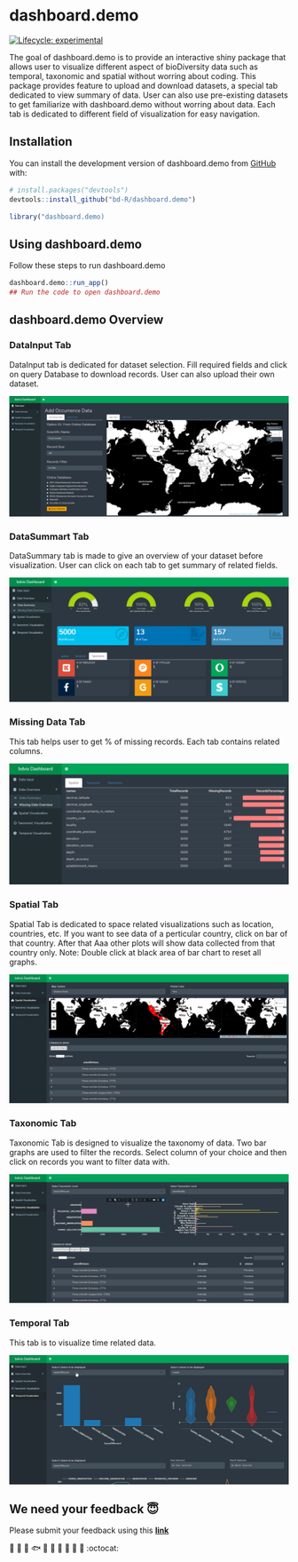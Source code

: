 
<!-- README.md is generated from README.Rmd. Please edit that file -->

# dashboard.demo

<!-- badges: start -->

[![Lifecycle:
experimental](https://img.shields.io/badge/lifecycle-experimental-orange.svg)](https://www.tidyverse.org/lifecycle/#experimental)
<!-- badges: end -->

The goal of dashboard.demo is to provide an interactive shiny package
that allows user to visualize different aspect of bioDiversity data such
as temporal, taxonomic and spatial without worring about coding. This
package provides feature to upload and download datasets, a special tab
dedicated to view summary of data. User can also use pre-existing
datasets to get familiarize with dashboard.demo without worring about
data. Each tab is dedicated to different field of visualization for easy
navigation.

## Installation

You can install the development version of dashboard.demo from
[GitHub](https://github.com/) with:

``` r
# install.packages("devtools")
devtools::install_github("bd-R/dashboard.demo")
```

``` r
library("dashboard.demo)
```

## Using dashboard.demo

Follow these steps to run dashboard.demo

``` r
dashboard.demo::run_app()
## Run the code to open dashboard.demo
```

## dashboard.demo Overview

### DataInput Tab

DataInput tab is dedicated for dataset selection. Fill required fields and click on query Database to download records. User can also upload their own dataset.

![DataInput Tab](inst/app/www/img/overview.PNG)

### DataSummart Tab

DataSummary tab is made to give an overview of your dataset before
visualization. User can click on each tab to get summary of related fields.

![DataSummary](inst/app/www/img/summary.PNG)

### Missing Data Tab
This tab helps user to get % of missing records. Each tab contains related columns.

![Missing Data](inst/app/www/img/missing.PNG)

### Spatial Tab

Spatial Tab is dedicated to space related visualizations such as
location, countries, etc. If you want to see data of a perticular
country, click on bar of that country. After that Aaa other plots will
show data collected from that country only. Note: Double click at black
area of bar chart to reset all graphs.

![Spatial](inst/app/www/img/spatial.gif)

### Taxonomic Tab

Taxonomic Tab is designed to visualize the taxonomy of data. Two bar graphs are used to filter the records. Select column of your choice and then click on records you want to filter data with.

![Taxonomy](inst/app/www/img/taxonomic.gif)

### Temporal Tab

This tab is to visualize time related data. 

![Temporal](inst/app/www/img/temporal.gif)


## We need your feedback :innocent:

Please submit your feedback using this **[link](https://github.com/bd-R/dashboard.demo/issues/new)**

   :deciduous_tree: :mushroom: :shell: :fish: :frog: :honeybee: :turtle: :rooster: :whale2: :monkey: :octocat: 
